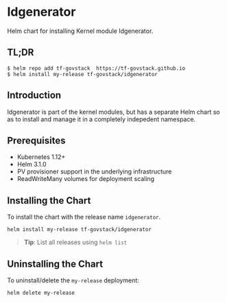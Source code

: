 # Idgenerator

Helm chart for installing Kernel module Idgenerator.

## TL;DR

```console
$ helm repo add tf-govstack  https://tf-govstack.github.io
$ helm install my-release tf-govstack/idgenerator
```

## Introduction

Idgenerator is  part of the kernel modules, but has a separate Helm chart so as to install and manage it in a completely indepedent namespace.

## Prerequisites

- Kubernetes 1.12+
- Helm 3.1.0
- PV provisioner support in the underlying infrastructure
- ReadWriteMany volumes for deployment scaling

## Installing the Chart

To install the chart with the release name `idgenerator`.

```console
helm install my-release tf-govstack/idgenerator
```

> **Tip**: List all releases using `helm list`

## Uninstalling the Chart

To uninstall/delete the `my-release` deployment:

```console
helm delete my-release
```

